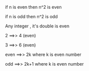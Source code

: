 if n is even then n^2 is even

if n is odd then n^2 is odd

Any integer , it's double is even

2 ==>> 4 (even)

3 ==>> 6 (even)


even ==>> 2k      where k is even number

odd  ==>> 2k+1    where k is even number
